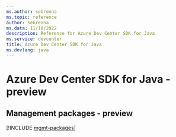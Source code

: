 ```yaml
---
ms.author: sebrenna
ms.topic: reference
author: sebrenna
ms.data: 11/10/2022
description: Reference for Azure Dev Center SDK for Java
ms.service: devcenter
title: Azure Dev Center SDK for Java
ms.devlang: java
---
```

# Azure Dev Center SDK for Java - preview

## Management packages - preview
[!INCLUDE [mgmt-packages](dev-center-mgmt-index.md)]